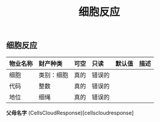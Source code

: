 ﻿---
title: 细胞反应
second_title: Aspose.Cells Cloud Documen
type: docs
url: /zh/specification/model/cellresponse/
description: Aspose.Cells 云模型规范：CellResponse。轻松处理 Excel 和其他电子表格文档，具有打开、生成、编辑、拆分、合并、比较和转换等功能
weight: 50
---
## **细胞反应**

 

|物业名称|财产种类|可空|只读|默认值|描述|
|:- |:- |:- |:- |:- |:- |
|细胞|类别：细胞|真的|错误的|||
|代码|整数|真的|错误的|||
|地位|细绳|真的|错误的|||

**父母名字** (CellsCloudResponse)[cellscloudresponse]